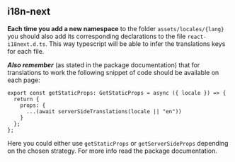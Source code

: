 ## i18n-next

**Each time you add a new namespace** to the folder `assets/locales/{lang}` you should also add its corresponding
declarations to the file `react-i18next.d.ts`. This way typescript will be able to infer the translations keys
for each file.

**_Also remember_** (as stated in the package documentation) that for translations to work the following snippet
of code should be available on each page:

```tsx
export const getStaticProps: GetStaticProps = async ({ locale }) => {
  return {
    props: {
      ...(await serverSideTranslations(locale || "en"))
    }
  };
};
```

Here you could either use `getStaticProps` or `getServerSideProps` depending on the chosen strategy. For more
info read the package documentation.
